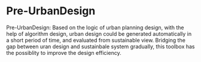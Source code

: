 # Pre-UrbanDesign
Pre-UrbanDesign: Based on the logic of urban planning design, with the help of algorithm design, urban design could be generated automatically in a short period of time, and evaluated from sustainable view. Bridging the gap between uran design and sustainbale system gradually, this toolbox has the possiblity to improve the design efficiency.
